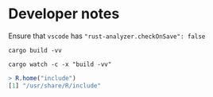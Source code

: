 # Developer notes

Ensure that `vscode` has `"rust-analyzer.checkOnSave": false`

```shell
cargo build -vv
```

```shell
cargo watch -c -x "build -vv"
```

```r
> R.home("include")
[1] "/usr/share/R/include"
```
